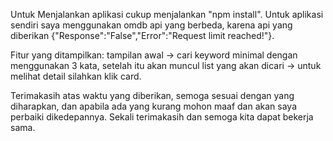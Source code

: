 Untuk Menjalankan aplikasi cukup menjalankan "npm install".
Untuk aplikasi sendiri saya menggunakan omdb api yang berbeda, karena api yang diberikan {"Response":"False","Error":"Request limit reached!"}.

Fitur yang ditampilkan:
tampilan awal -> cari keyword minimal dengan menggunakan 3 kata, setelah itu akan muncul list yang akan dicari -> untuk melihat detail silahkan klik card.

Terimakasih atas waktu yang diberikan, semoga sesuai dengan yang diharapkan, dan apabila ada yang kurang mohon maaf dan akan saya perbaiki dikedepannya. Sekali terimakasih dan semoga kita dapat bekerja sama.